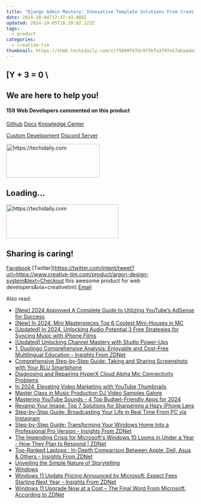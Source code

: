 ```yaml
---
title: "Django Admin Mastery: Innovative Template Solutions From Creative Tim for Superior User Interfaces"
date: 2024-10-04T17:37:43.888Z
updated: 2024-10-05T18:20:02.123Z
tags:
  - product
categories:
  - creative-tim
thumbnail: https://thmb.techidaily.com/ccf5800f87dc975bfa3f97e17abaade8c733e4db5fe1a72f092700ec2559e9fd.jpg
---
```


## \[Y + 3 = 0 \

## We are here to help you!

#### 159 Web Developers commented on this product

[Github](https://github.com/creativetimofficial/argon-design-system) [Docs](https://tools.techidaily.com/creative-tim/products/) [Knowledge Center](https://tools.techidaily.com/creative-tim/products/) 

[Custom Development](https://tools.techidaily.com/creative-tim/products/) [Discord Server](https://discord.com/invite/FhCJCaHdQa) 

<!-- affiliate ads begin -->
<a href="https://25home.pxf.io/c/5597632/2148633/16836" target="_top" id="2148633">
  <img src="//a.impactradius-go.com/display-ad/16836-2148633" border="0" alt="https://techidaily.com" width="250" height="90"/>
</a>
<img height="0" width="0" src="https://25home.pxf.io/i/5597632/2148633/16836" style="position:absolute;visibility:hidden;" border="0" />
<!-- affiliate ads end -->

## Loading...

<!-- affiliate ads begin -->
<a href="https://laganoo.pxf.io/c/5597632/1528685/16446" target="_top" id="1528685">
  <img src="//a.impactradius-go.com/display-ad/16446-1528685" border="0" alt="https://techidaily.com" width="300" height="90"/>
</a>
<img height="0" width="0" src="https://laganoo.pxf.io/i/5597632/1528685/16446" style="position:absolute;visibility:hidden;" border="0" />
<!-- affiliate ads end -->

## Sharing is caring!

[Facebook](https://www.facebook.com/sharer/sharer.php?u=https://www.creative-tim.com/product/argon-design-system?src=sdkpreparse) [Twitter](https://twitter.com/intent/tweet?url=https://www.creative-tim.com/product/argon-design-system&text=Checkout this awesome product for web developers&via=creativetim) [Email](https://tools.techidaily.com/creative-tim/products/)

<ins class="adsbygoogle"
     style="display:block"
     data-ad-format="autorelaxed"
     data-ad-client="ca-pub-7571918770474297"
     data-ad-slot="1223367746"></ins>

<ins class="adsbygoogle"
     style="display:block"
     data-ad-client="ca-pub-7571918770474297"
     data-ad-slot="8358498916"
     data-ad-format="auto"
     data-full-width-responsive="true"></ins>

<span class="atpl-alsoreadstyle">Also read:</span>
<div><ul>
<li><a href="https://youtube-zero.techidaily.com/024-approved-a-complete-guide-to-utilizing-youtubes-adsense-for-success/"><u>[New] 2024 Approved A Complete Guide to Utilizing YouTube’s AdSense for Success</u></a></li>
<li><a href="https://screen-recording.techidaily.com/new-in-2024-mini-masterpieces-top-6-coolest-mini-houses-in-mc/"><u>[New] In 2024, Mini Masterpieces Top 6 Coolest Mini-Houses in MC</u></a></li>
<li><a href="https://fox-links.techidaily.com/updated-in-2024-unlocking-audio-potential-3-free-strategies-for-syncing-music-with-iphone-films/"><u>[Updated] In 2024, Unlocking Audio Potential 3 Free Strategies for Syncing Music with iPhone Films</u></a></li>
<li><a href="https://facebook-video-share.techidaily.com/updated-unlocking-channel-mastery-with-studio-power-ups/"><u>[Updated] Unlocking Channel Mastery with Studio Power-Ups</u></a></li>
<li><a href="https://win-news.techidaily.com/1-duolingo-comprehensive-analysis-enjoyable-and-cost-free-multilingual-education-insights-from-zdnet/"><u>1. Duolingo Comprehensive Analysis: Enjoyable and Cost-Free Multilingual Education - Insights From ZDNet</u></a></li>
<li><a href="https://win-news.techidaily.com/comprehensive-step-by-step-guide-taking-and-sharing-screenshots-with-your-blu-smartphone/"><u>Comprehensive Step-by-Step Guide: Taking and Sharing Screenshots with Your BLU Smartphone</u></a></li>
<li><a href="https://sound-issues.techidaily.com/diagnosing-and-repairing-hyperx-cloud-alpha-mic-connectivity-problems/"><u>Diagnosing and Repairing HyperX Cloud Alpha Mic Connectivity Problems</u></a></li>
<li><a href="https://youtube-docs.techidaily.com/24-elevating-video-marketing-with-youtube-thumbnails/"><u>In 2024, Elevating Video Marketing with YouTube Thumbnails</u></a></li>
<li><a href="https://youtube-video-recordings.techidaily.com/master-class-in-music-production-dj-video-samples-galore/"><u>Master Class in Music Production DJ Video Samples Galore</u></a></li>
<li><a href="https://youtube-web.techidaily.com/ring-youtube-sounds-4-top-budget-friendly-apps-for-2024/"><u>Mastering YouTube Sounds - 4 Top Budget-Friendly Apps for 2024</u></a></li>
<li><a href="https://fox-that.techidaily.com/revamp-your-image-top-7-solutions-for-sharpening-a-hazy-iphone-lens/"><u>Revamp Your Image: Top 7 Solutions for Sharpening a Hazy iPhone Lens</u></a></li>
<li><a href="https://win-news.techidaily.com/step-by-step-guide-broadcasting-your-life-in-real-time-from-pc-via-instagram/"><u>Step-by-Step Guide: Broadcasting Your Life in Real Time From PC via Instagram</u></a></li>
<li><a href="https://win-news.techidaily.com/step-by-step-guide-transforming-your-windows-home-into-a-professional-pro-version-insights-from-zdnet/"><u>Step-by-Step Guide: Transforming Your Windows Home Into a Professional Pro Version - Insights From ZDNet</u></a></li>
<li><a href="https://win-news.techidaily.com/the-impending-crisis-for-microsofts-windows-10-looms-in-under-a-year-how-they-plan-to-respond-zdnet/"><u>The Impending Crisis for Microsoft's Windows 10 Looms in Under a Year - How They Plan to Respond | ZDNet</u></a></li>
<li><a href="https://win-news.techidaily.com/top-ranked-laptops-in-depth-comparison-between-apple-dell-asus-and-others-insights-from-zdnet/"><u>Top-Ranked Laptops : In-Depth Comparison Between Apple, Dell, Asus & Others - Insights From ZDNet</u></a></li>
<li><a href="https://extra-tips.techidaily.com/unveiling-the-simple-nature-of-storytelling/"><u>Unveiling the Simple Nature of Storytelling</u></a></li>
<li><a href="https://win-news.techidaily.com/windows/"><u>Windows</u></a></li>
<li><a href="https://win-news.techidaily.com/windows-11-update-pricing-announced-by-microsoft-expect-fees-starting-next-year-insights-from-zdnet/"><u>Windows 11 Update Pricing Announced by Microsoft: Expect Fees Starting Next Year - Insights From ZDNet</u></a></li>
<li><a href="https://win-news.techidaily.com/windows-11-upgrade-now-at-a-cost-the-final-word-from-microsoft-according-to-zdnet/"><u>Windows 11 Upgrade Now at a Cost – The Final Word From Microsoft, According to ZDNet</u></a></li>
</ul></div>

